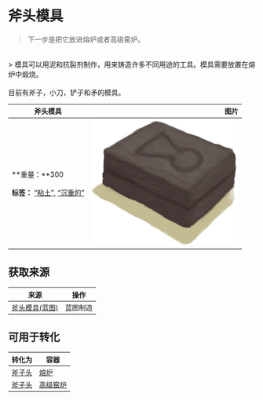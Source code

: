 # 斧头模具  
> 下一步是把它放进熔炉或者高级窑炉。  
<br>  
> 模具可以用泥和抗裂剂制作，用来铸造许多不同用途的工具。模具需要放置在熔炉中煅烧。<br><br>目前有斧子，小刀，铲子和矛的模具。  
  
  斧头模具  |   图片   
 ----  |  ----:   
 **重量：**300<br><br>**标签：**	[“粘土”](tag_Clay.md), [“沉重的”](tag_Heavy.md)  |  <img decoding="async" src="Sprite/MoldAxe.png" href="a.md" style="max-width:300px;max-height:300px;">   
  
## 获取来源  
来源  |  操作  
----  |  ----  
[斧头模具(蓝图)](Bp_MoldAxe.md)  |  蓝图制造  
## 可用于转化  
转化为  |  容器  
----  |  ----  
[斧子头](AxeHead.md)  |  [熔炉](Forge.md)  
[斧子头](AxeHead.md)  |  [高级窑炉](KilnAdvanced.md)  
